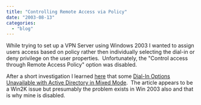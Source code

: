```yaml
---
title: "Controlling Remote Access via Policy"
date: "2003-08-13"
categories: 
  - "blog"
---
```


While trying to set up a VPN Server using Windows 2003 I wanted to assign users access based on policy rather then individually selecting the dial-in or deny privilege on the user properties.  Unfortunately, the "Control access through Remote Access Policy" option was disabled.

After a short investigation I learned [here](https://support.microsoft.com/?kbid=313082) that some [Dial-In Options Unavailable with Active Directory in Mixed Mode](https://support.microsoft.com/default.aspx?scid=kb;EN-US;193897).  The article appears to be a Win2K issue but presumably the problem exists in Win 2003 also and that is why mine is disabled.
